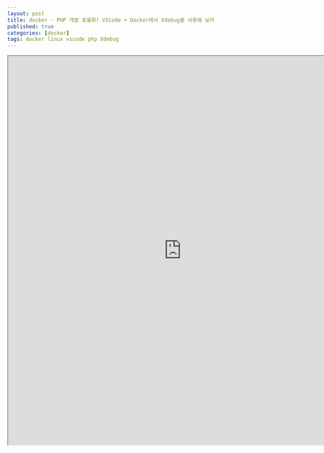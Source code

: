 ```yaml
---
layout: post
title: docker - PHP 개발 효율화! VSCode + Docker에서 Xdebug를 사용해 보자
published: true
categories: [docker]
tags: docker linux vscode php Xdebug
---
```

<iframe width="800" height="900" src="https://docs.google.com/document/d/e/2PACX-1vQDdD2SxsrHlgXT-f43iLwJHtZzEJeyyjZKBW-E-nVKwrs3nwriraIoYIaY20cysSKP7eINhUtk3eJn/pub?embedded=true"></iframe>  
    
